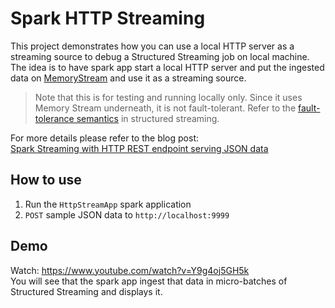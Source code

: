 # Spark HTTP Streaming
This project demonstrates how you can use a local HTTP server as a streaming source to debug a Structured Streaming job on local machine. The idea is to have spark app start a local HTTP server and put the ingested data on [MemoryStream](https://jaceklaskowski.gitbooks.io/spark-structured-streaming/content/spark-sql-streaming-MemoryStream.html) and use it as a streaming source.

> Note that this is for testing and running locally only. Since it uses Memory Stream underneath, it is not fault-tolerant. Refer to the [fault-tolerance semantics](https://spark.apache.org/docs/latest/structured-streaming-programming-guide.html#fault-tolerance-semantics) in structured streaming.

For more details please refer to the blog post:<br/>[Spark Streaming with HTTP REST endpoint serving JSON data](https://towardsdatascience.com/apache-spark-stream-reading-data-from-local-http-server-d37e90e70fb0)

## How to use
1. Run the `HttpStreamApp` spark application
2. `POST` sample JSON data to `http://localhost:9999`

## Demo
Watch: https://www.youtube.com/watch?v=Y9g4oj5GH5k <br/>
You will see that the spark app ingest that data in micro-batches of Structured Streaming and displays it. 
